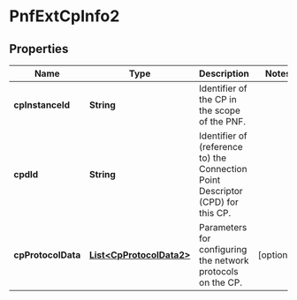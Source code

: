 
# PnfExtCpInfo2

## Properties
Name | Type | Description | Notes
------------ | ------------- | ------------- | -------------
**cpInstanceId** | **String** | Identifier of the CP in the scope of the PNF.  | 
**cpdId** | **String** | Identifier of (reference to) the Connection Point Descriptor (CPD) for this CP.  | 
**cpProtocolData** | [**List&lt;CpProtocolData2&gt;**](CpProtocolData2.md) | Parameters for configuring the network protocols on the CP.  |  [optional]



